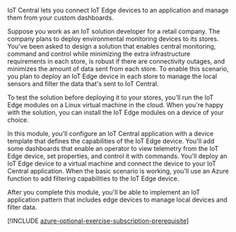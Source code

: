 IoT Central lets you connect IoT Edge devices to an application and manage them from your custom dashboards.

Suppose you work as an IoT solution developer for a retail company. The company plans to deploy environmental monitoring devices to its stores. You've been asked to design a solution that enables central monitoring, command and control while minimizing the extra infrastructure requirements in each store, is robust if there are connectivity outages, and minimizes the amount of data sent from each store. To enable this scenario, you plan to deploy an IoT Edge device in each store to manage the local sensors and filter the data that's sent to IoT Central.

To test the solution before deploying it to your stores, you'll run the IoT Edge modules on a Linux virtual machine in the cloud. When you're happy with the solution, you can install the IoT Edge modules on a device of your choice.

In this module, you'll configure an IoT Central application with a device template that defines the capabilities of the IoT Edge device. You'll add some dashboards that enable an operator to view telemetry from the IoT Edge device, set properties, and control it with commands. You'll deploy an IoT Edge device to a virtual machine and connect the device to your IoT Central application. When the basic scenario is working, you'll use an Azure function to add filtering capabilities to the IoT Edge device.

After you complete this module, you'll be able to implement an IoT application pattern that includes edge devices to manage local devices and filter data.

[!INCLUDE [azure-optional-exercise-subscription-prerequisite](../../../includes/azure-optional-exercise-subscription-prerequisite.md)]
